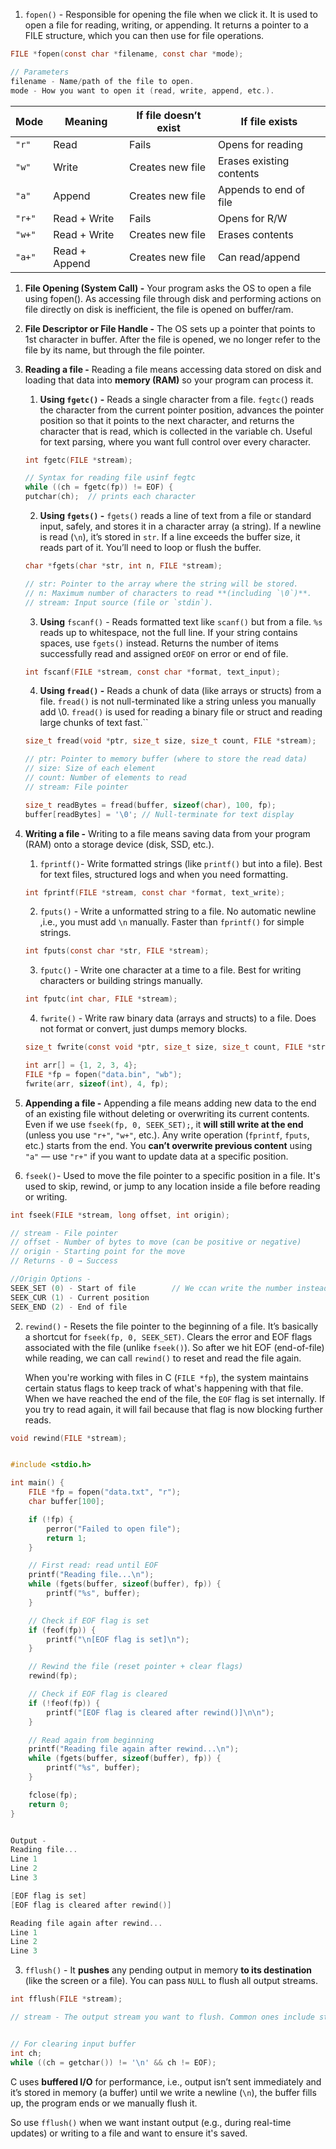 
1. `fopen()` - Responsible for opening the file when we click it. It is used to open a file for reading, writing, or appending. It returns a pointer to a FILE structure, which you can then use for file operations.
   
```c
FILE *fopen(const char *filename, const char *mode);

// Parameters
filename - Name/path of the file to open.
mode - How you want to open it (read, write, append, etc.).
```

| Mode   | Meaning       | If file doesn’t exist | If file exists           |
| ------ | ------------- | --------------------- | ------------------------ |
| `"r"`  | Read          | Fails                 | Opens for reading        |
| `"w"`  | Write         | Creates new file      | Erases existing contents |
| `"a"`  | Append        | Creates new file      | Appends to end of file   |
| `"r+"` | Read + Write  | Fails                 | Opens for R/W            |
| `"w+"` | Read + Write  | Creates new file      | Erases contents          |
| `"a+"` | Read + Append | Creates new file      | Can read/append          |


1. **File Opening (System Call) -** Your program asks the OS to open a file using fopen(). As accessing file through disk and performing actions on file directly on disk is inefficient, the file is opened on buffer/ram. 
 2. **File Descriptor or File Handle -** The OS sets up a pointer that points to 1st character in buffer. After the file is opened, we no longer refer to the file by its name, but through the file pointer.
 3. **Reading a file -** Reading a file means accessing data stored on disk and loading that data into **memory (RAM)** so your program can process it.
	1. **Using `fgetc()` -** Reads a single character from a file. `fegtc(`) reads the character from the current pointer position, advances the pointer position so that it points to the next character, and returns the character that is read, which is collected in the variable ch. Useful for text parsing, where you want full control over every character.

	```c
	int fgetc(FILE *stream);

	// Syntax for reading file usinf fegtc
	while ((ch = fgetc(fp)) != EOF) {
	putchar(ch);  // prints each character
	```

	2.  **Using `fgets()` -** `fgets()` reads a line of text from a file or standard input, safely, and stores it in a character array (a string). If a newline is read (`\n`), it’s stored in `str`. If a line exceeds the buffer size, it reads part of it. You’ll need to loop or flush the buffer.
	   
	```c
	char *fgets(char *str, int n, FILE *stream);
	
	// str: Pointer to the array where the string will be stored.
	// n: Maximum number of characters to read **(including `\0`)**.
	// stream: Input source (file or `stdin`).
	```
	
	3. **Using** `fscanf()` - Reads formatted text like `scanf()` but from a file. `%s` reads up to whitespace, not the full line. If your string contains spaces, use `fgets()` instead. Returns the number of items successfully read and assigned or`EOF` on error or end of file.
	   
	```c
	int fscanf(FILE *stream, const char *format, text_input);
	```
	
	4. **Using `fread()` -** Reads a chunk of data (like arrays or structs) from a file. `fread()` is not null-terminated like a string unless you manually add \0. `fread()` is used for reading a binary file or struct and reading large chunks of text fast.``
	
	```c
	size_t fread(void *ptr, size_t size, size_t count, FILE *stream);
	
	// ptr: Pointer to memory buffer (where to store the read data)
	// size: Size of each element
	// count: Number of elements to read
	// stream: File pointer
	
	size_t readBytes = fread(buffer, sizeof(char), 100, fp);
	buffer[readBytes] = '\0'; // Null-terminate for text display
	```

 4. **Writing a file -** Writing to a file means saving data from your program (RAM) onto a storage device (disk, SSD, etc.).
	  1. `fprintf()`- Write formatted strings (like `printf()` but into a file). Best for text files, structured logs and when you need formatting. 
	```c
	int fprintf(FILE *stream, const char *format, text_write);
	```
	
	  2. `fputs()` - Write a unformatted string to a file. No automatic newline ,i.e., you must add `\n` manually. Faster than `fprintf()` for simple strings.
	```c
	int fputs(const char *str, FILE *stream);
	```

	  3. `fputc()` - Write one character at a time to a file. Best for writing characters or building strings manually.
	```c
	int fputc(int char, FILE *stream);
	```
	
	  4. `fwrite()` - Write raw binary data (arrays and structs) to a file. Does not format or convert, just dumps memory blocks.
	```c
	size_t fwrite(const void *ptr, size_t size, size_t count, FILE *stream);
	
	int arr[] = {1, 2, 3, 4};
	FILE *fp = fopen("data.bin", "wb");
	fwrite(arr, sizeof(int), 4, fp);
	```

 5. **Appending a file -** Appending a file means adding new data to the end of an existing file without deleting or overwriting its current contents. Even if we use `fseek(fp, 0, SEEK_SET);`, it **will still write at the end** (unless you use `"r+"`, `"w+"`, etc.).  Any write operation (`fprintf`, `fputs`, etc.) starts from the end. You **can’t overwrite previous content** using `"a"` — use `"r+"` if you want to update data at a specific position. 
6. `fseek()`- Used to move the file pointer to a specific position in a file. It's used to skip, rewind, or jump to any location inside a file before reading or writing. 
```c
int fseek(FILE *stream, long offset, int origin);

// stream - File pointer
// offset - Number of bytes to move (can be positive or negative)
// origin - Starting point for the move
// Returns - 0 → Success

//Origin Options - 
SEEK_SET (0) - Start of file        // We ccan write the number instead of name
SEEK_CUR (1) - Current position
SEEK_END (2) - End of file
```

2. `rewind()` - Resets the file pointer to the beginning of a file. It’s basically a shortcut for `fseek(fp, 0, SEEK_SET)`. Clears the error and EOF flags associated with the file (unlike `fseek()`). So after we hit EOF (end-of-file) while reading, we can call `rewind()` to reset and read the file again.
   
   When you're working with files in C (`FILE *fp`), the system maintains certain status flags to keep track of what's happening with that file. When we have reached the end of the file, the `EOF` flag is set internally. If you try to read again, it will fail because that flag is now blocking further reads. 
   
```c
void rewind(FILE *stream);


#include <stdio.h>

int main() {
    FILE *fp = fopen("data.txt", "r");
    char buffer[100];

    if (!fp) {
        perror("Failed to open file");
        return 1;
    }

    // First read: read until EOF
    printf("Reading file...\n");
    while (fgets(buffer, sizeof(buffer), fp)) {
        printf("%s", buffer);
    }

    // Check if EOF flag is set
    if (feof(fp)) {
        printf("\n[EOF flag is set]\n");
    }

    // Rewind the file (reset pointer + clear flags)
    rewind(fp);

    // Check if EOF flag is cleared
    if (!feof(fp)) {
        printf("[EOF flag is cleared after rewind()]\n\n");
    }

    // Read again from beginning
    printf("Reading file again after rewind...\n");
    while (fgets(buffer, sizeof(buffer), fp)) {
        printf("%s", buffer);
    }

    fclose(fp);
    return 0;
}


Output - 
Reading file...
Line 1
Line 2
Line 3

[EOF flag is set]
[EOF flag is cleared after rewind()]

Reading file again after rewind...
Line 1
Line 2
Line 3
```

3. `fflush()` - It **pushes** any pending output in memory **to its destination** (like the screen or a file). You can pass `NULL` to flush all output streams.  
   
```c
int fflush(FILE *stream);

// stream - The output stream you want to flush. Common ones include stdout (screen) and File pointers like `FILE *fp`


// For clearing input buffer
int ch;
while ((ch = getchar()) != '\n' && ch != EOF);
```

C uses **buffered I/O** for performance, i.e., output isn’t sent immediately and it’s stored in memory (a buffer) until we write a newline (`\n`), the buffer fills up, the program ends or we manually flush it.

So use `fflush()` when we want instant output (e.g., during real-time updates) or writing to a file and want to ensure it's saved.